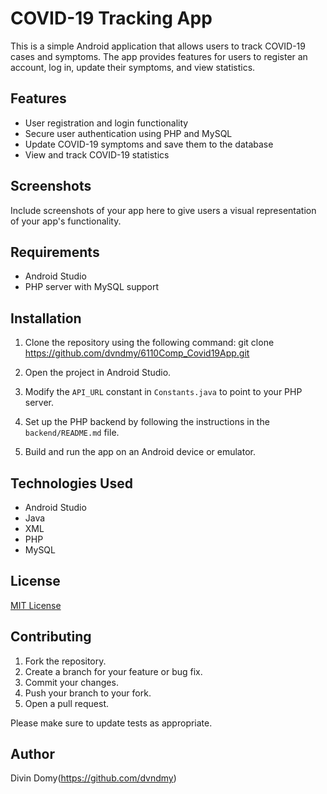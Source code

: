 # COVID-19 Tracking App

This is a simple Android application that allows users to track COVID-19 cases and symptoms. The app provides features for users to register an account, log in, update their symptoms, and view statistics.

## Features

- User registration and login functionality
- Secure user authentication using PHP and MySQL
- Update COVID-19 symptoms and save them to the database
- View and track COVID-19 statistics

## Screenshots

Include screenshots of your app here to give users a visual representation of your app's functionality.

## Requirements

- Android Studio
- PHP server with MySQL support

## Installation

1. Clone the repository using the following command:
  git clone https://github.com/dvndmy/6110Comp_Covid19App.git

2. Open the project in Android Studio.

3. Modify the `API_URL` constant in `Constants.java` to point to your PHP server.

4. Set up the PHP backend by following the instructions in the `backend/README.md` file.

5. Build and run the app on an Android device or emulator.

## Technologies Used

- Android Studio
- Java
- XML
- PHP
- MySQL

## License

[MIT License](LICENSE)

## Contributing

1. Fork the repository.
2. Create a branch for your feature or bug fix.
3. Commit your changes.
4. Push your branch to your fork.
5. Open a pull request.

Please make sure to update tests as appropriate.

## Author

Divin Domy(https://github.com/dvndmy)
